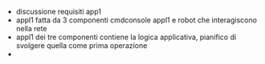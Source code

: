- discussione requisiti app1
- appl1 fatta da 3 componenti cmdconsole appl1 e robot che interagiscono nella rete
- appl1 dei tre componenti contiene la logica applicativa, pianifico di svolgere quella come prima operazione
-